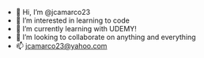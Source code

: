 - 👋 Hi, I’m @jcamarco23
- 👀 I’m interested in learning to code
- 🌱 I’m currently learning with UDEMY!
- 💞️ I’m looking to collaborate on anything and everything
- 📫 jcamarco23@yahoo.com

<!---
jcamarco23/jcamarco23 is a ✨ special ✨ repository because its `README.md` (this file) appears on your GitHub profile.
You can click the Preview link to take a look at your changes.
--->
